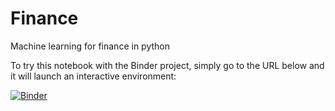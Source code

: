 # Finance
Machine learning for finance in python

To try this notebook with the Binder project, simply
go to the URL below and it will launch an interactive environment:


[![Binder](https://mybinder.org/badge_logo.svg)](https://mybinder.org/v2/gh/gmineo/Finance/master?Machine-learning-for-finance2.ipynb)

